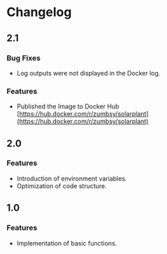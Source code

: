 # Changelog

## 2.1
### Bug Fixes
- Log outputs were not displayed in the Docker log.
### Features
- Published the Image to Docker Hub [https://hub.docker.com/r/zumbsy/solarplant](https://hub.docker.com/r/zumbsy/solarplant)

## 2.0
### Features
- Introduction of environment variables.
- Optimization of code structure.

## 1.0
### Features
- Implementation of basic functions.
